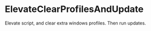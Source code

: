 # ElevateClearProfilesAndUpdate
Elevate script, and clear extra windows profiles. Then run updates.
